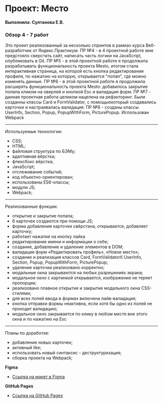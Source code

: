 # Проект: Место

#### Выполнила: Султанова Е.В.

### Обзор 4 - 7 работ

Это проект реализованный за несколько спринтов в рамках курса Веб-разработчик от Яндекс.Практикум.
ПР №4 - в 4 проектной работе мне предстояло сверстать сайт, написать часть логики на JavaScript, опубликовать в Git.
ПР №5 - в этой проектной работе я продолжила разрабатывать функциональность проекта Mesto, итогом стала интерактивная страница, на которой есть кнопка редактирования профиля, по нажатию на которую, открывается "попап", где можно изменять данные.
ПР №6 - в этой проектной работе я продолжила расширять функциональность проекта Mesto: добавилось закрытие попапа кликом на оверлей и кнопкой Esc и валидация форм.
ПР №7 - данная проектная работа целиком нацелена на рефакторинг. Были созданны классы Card и FormValidator, с помощьюкоторый создавались карточки и настраивалась валидация.
ПР №8 - созданы классы UserInfo, Section, Popup, PopupWithForm, PicturePopup. Использован Webpack

---

Используемые технологии:

- CSS;
- HTML;
- файловая структура по БЭМу;
- адаптивная вёрстка;
- флексбокс вёрстка;
- JavaScript;
- отслеживание событий;
- код объектно-ориентирован;
- использованы ES6-классы;
- модули JS;
- Webpack;



---

Реализованные функции:

- открытие и закрытие попапа;
- 6 карточек создаются при помощи JS;
- форма добавления карточки свёрстана, открывается, добавляет карточку;
- работает нажатие на кнопку лайка
- редактирование имени и информации о себе;
- создание, добавление и удаление элементов в DOM;
- валидация форм «Редактировать профиль», «Новое место»;
- создание и реализация классов Card, FormValidatorб UserInfo, Section, Popup, PopupWithForm, PicturePopup;
- удаление карточки реализовано корректно;
- модальные окна закрываются на любых разрешениях экрана;
- модальное окно с картинкой открывается, изображение не теряет пропорции;
- реализовано плавное открытие и закрытие модального окна CSS-стилями;
- для всех полей ввода в формах включена лайв-валидация;
- кнопка отправки формы неактивна, если хотя бы одно из полей не проходит валидацию;
- модальное окно закрывается по клику в любом месте вне этого окна и по нажатию на Esc

---

Планы по доработке:

- добавление новых карточек;
- активный like;
- использовать новый синтаксис - деструктуризация;
- сборка проекта на Webpack;

**Figma**

- [Ссылка на макет в Figma](https://www.figma.com/file/2cn9N9jSkmxD84oJik7xL7/JavaScript.-Sprint-4?node-id=0%3A1)

**GitHub Pages**

- [Ссылка на GitHub Pages](https://lenok-live.github.io/mesto/)
